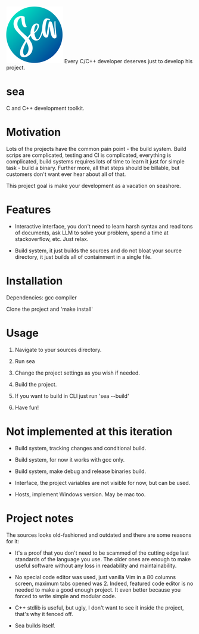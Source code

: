 ![sea](logo.svg) Every C/C++ developer deserves just to develop his project.

# sea

C and C++ development toolkit.

# Motivation

Lots of the projects have the common pain point - the build system. Build scrips are complicated, testing and CI is complicated, everything is complicated, build systems requires lots of time to learn it just for simple task - build a binary. Further more, all that steps should be billable, but customers don't want ever hear about all of that.

This project goal is make your development as a vacation on seashore.

# Features

- Interactive interface, you don't need to learn harsh syntax and read tons of documents, ask LLM to solve your problem, spend a time at stackoverflow, etc. Just relax.

- Build system, it just builds the sources and do not bloat your source directory, it just builds all of containment in a single file.

# Installation

Dependencies: gcc compiler

Clone the project and 'make install'

# Usage

1. Navigate to your sources directory.

2. Run sea

3. Change the project settings as you wish if needed.

4. Build the project.

5. If you want to build in CLI just run 'sea --build'

6. Have fun!

# Not implemented at this iteration

- Build system, tracking changes and conditional build.

- Build system, for now it works with gcc only.

- Build system, make debug and release binaries build.

- Interface, the project variables are not visible for now, but can be used.

- Hosts, implement Windows version. May be mac too.

# Project notes

The sources looks old-fashioned and outdated and there are some reasons for it:

- It's a proof that you don't need to be scammed of the cutting edge last standards of the language you use. The older ones are enough to make useful software without any loss in readability and maintainability.

- No special code editor was used, just vanilla Vim in a 80 columns screen, maximum tabs opened was 2. Indeed, featured code editor is no needed to make a good enough project. It even better because you forced to write simple and modular code.

- C++ stdlib is useful, but ugly, I don't want to see it inside the project, that's why it fenced off.

- Sea builds itself.
